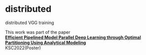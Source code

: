 # distributed
distributed VGG training

This work was part of the paper   
**[Efficient Pipelined Model Parallel Deep Learning through Optimal Partitioning Using Analytical Modeling](https://www.dbpia.co.kr/journal/articleDetail?nodeId=NODE11224608)**   
KSC2022(Poster)
